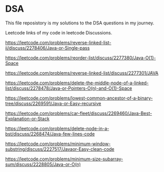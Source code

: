 # DSA
This file reposistory is my solutions to the DSA questions in my journey.


Leetcode links of my code in leetcode Discussions.

https://leetcode.com/problems/reverse-linked-list-ii/discuss/2278406/Java-or-Single-pass

https://leetcode.com/problems/reorder-list/discuss/2277380/Java-O(1)-Space

https://leetcode.com/problems/reverse-linked-list/discuss/2277301/JAVA

https://leetcode.com/problems/delete-the-middle-node-of-a-linked-list/discuss/2278478/Java-or-Pointers-O(n)-and-O(1)-Space

https://leetcode.com/problems/lowest-common-ancestor-of-a-binary-tree/discuss/2269591/Java-or-Easy-recursive

https://leetcode.com/problems/car-fleet/discuss/2269460/Java-Best-Explanation-or-Stack

https://leetcode.com/problems/delete-node-in-a-bst/discuss/2268474/Java-few-lines-code

https://leetcode.com/problems/minimum-window-substring/discuss/2227517/Javaor-Easy-clean-code

https://leetcode.com/problems/minimum-size-subarray-sum/discuss/2228805/Java-or-O(n)
